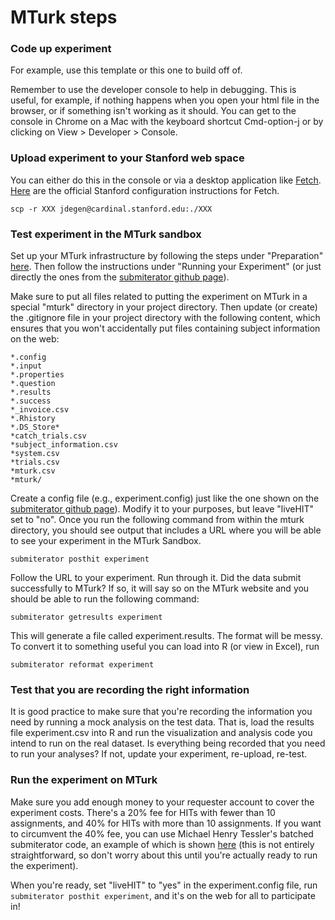 # MTurk steps

### Code up experiment 

For example, use this template or this one to build off of. 

Remember to use the developer console to help in debugging. This is useful, for example, if nothing happens when you open your html file in the browser, or if something isn't working as it should. You can get to the console in Chrome on a Mac with the keyboard shortcut Cmd-option-j or by clicking on View > Developer > Console.

### Upload experiment to your Stanford web space

You can either do this in the console or via a desktop application like [Fetch](https://uit.stanford.edu/software/fetch). [Here](https://uit.stanford.edu/service/afs/file-transfer/macintosh) are the official Stanford configuration instructions for Fetch.

```
scp -r XXX jdegen@cardinal.stanford.edu:./XXX
```


### Test experiment in the MTurk sandbox

Set up your MTurk infrastructure by following the steps under "Preparation" [here](https://cocolab.stanford.edu/mturk-tools.html). Then follow the instructions under "Running your Experiment" (or just directly the ones from the [submiterator github page](https://github.com/feste/Submiterator)). 

Make sure to put all files related to putting the experiment on MTurk in a special "mturk" directory in your project directory. Then update (or create) the .gitignore file in your project directory with the following content, which ensures that you won't accidentally put files containing subject information on the web:

```
*.config
*.input
*.properties
*.question
*.results
*.success
*_invoice.csv
*.Rhistory
*.DS_Store*
*catch_trials.csv
*subject_information.csv
*system.csv
*trials.csv
*mturk.csv
*mturk/
```

Create a config file (e.g., experiment.config) just like the one shown on the [submiterator github page](https://github.com/feste/Submiterator)). Modify it to your purposes, but leave "liveHIT" set to "no". Once you run the following command from within the mturk directory, you should see output that includes a URL where you will be able to see your experiment in the MTurk Sandbox.

```submiterator posthit experiment```

Follow the URL to your experiment. Run through it. Did the data submit successfully to MTurk? If so, it will say so on the MTurk website and you should be able to run the following command:

```submiterator getresults experiment```

This will generate a file called experiment.results. The format will be messy. To convert it to something useful you can load into R (or view in Excel), run

```submiterator reformat experiment```

### Test that you are recording the right information

It is good practice to make sure that you're recording the information you need by running a mock analysis on the test data. That is, load the results file experiment.csv into R and run the visualization and analysis code you intend to run on the real dataset. Is everything being recorded that you need to run your analyses? If not, update your experiment, re-upload, re-test.

### Run the experiment on MTurk

Make sure you add enough money to your requester account to cover the experiment costs. There's a 20% fee for HITs with fewer than 10 assignments, and 40% for HITs with more than 10 assignments. If you want to circumvent the 40% fee, you can use Michael Henry Tessler's batched submiterator code, an example of which is shown [here](https://github.com/mhtess/mturk-demo) (this is not entirely straightforward, so don't worry about this until you're actually ready to run the experiment).

When you're ready, set "liveHIT" to "yes" in the experiment.config file, run ```submiterator posthit experiment```, and it's on the web for all to participate in!